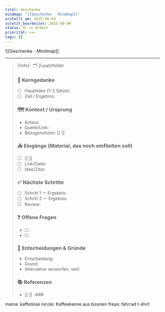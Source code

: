 ```yaml
---
titel: Geschenke
mindmap: "[[Geschenke - Mindmap]]"
erstellt_am: 2025-08-09
zuletzt_bearbeitet: 2025-08-09
status: 🟡 in Arbeit
priorität: ⭑⭑⭑
tags: []
---
```


![[Geschenke - Mindmap]]

---

> [!info]- 🗂 Zusatzfelder
> 
> ### 📌 Kerngedanke
> - [ ] Hauptidee (1–2 Sätze):
> - [ ] Ziel / Ergebnis:
> 
> ### 🗺 Kontext / Ursprung
> - Anlass:
> - Quelle/Link: 
> - Bezugsnotizen: [[ ]]
> 
> ### 📥 Eingänge (Material, das noch einfließen soll)
> - [ ] [[ ]] 
> - [ ] Link/Datei:
> - [ ] Idee/Zitat:
> 
> ### ✅ Nächste Schritte
> - [ ] Schritt 1 — Ergebnis:
> - [ ] Schritt 2 — Ergebnis:
> - [ ] Review:
> 
> ### ❓ Offene Fragen
> - [ ] 
> - [ ] 
> 
> ### 🧷 Entscheidungen & Gründe
> - Entscheidung:
> - Grund:
> - Alternative verworfen, weil:
> 
> ### 📚 Referenzen
> - [[ ]]
> -### 
> 

mama: kaffedose
nicole: Kaffeekanne aus bosnien
freya: fahrrad t-shirt